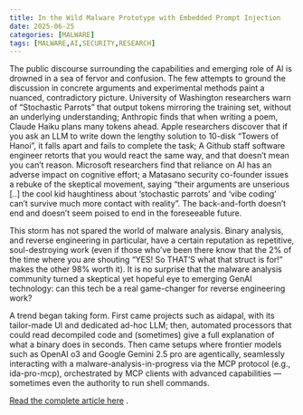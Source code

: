 ```yaml
---
title: In the Wild Malware Prototype with Embedded Prompt Injection
date: 2025-06-25
categories: [MALWARE]
tags: [MALWARE,AI,SECURITY,RESEARCH]
---
```


The public discourse surrounding the capabilities and emerging role of AI is drowned in a sea of fervor and confusion. The few attempts to ground the discussion in concrete arguments and experimental methods paint a nuanced, contradictory picture. University of Washington researchers warn of “Stochastic Parrots” that output tokens mirroring the training set, without an underlying understanding; Anthropic finds that when writing a poem, Claude Haiku plans many tokens ahead. Apple researchers discover that if you ask an LLM to write down the lengthy solution to 10-disk “Towers of Hanoi”, it falls apart and fails to complete the task; A Github staff software engineer retorts that you would react the same way, and that doesn’t mean you can’t reason. Microsoft researchers find that reliance on AI has an adverse impact on cognitive effort; a Matasano security co-founder issues a rebuke of the skeptical movement, saying “their arguments are unserious [..] the cool kid haughtiness about ‘stochastic parrots’ and ‘vibe coding’ can’t survive much more contact with reality”. The back-and-forth doesn’t end and doesn’t seem poised to end in the foreseeable future.

This storm has not spared the world of malware analysis. Binary analysis, and reverse engineering in particular, have a certain reputation as repetitive, soul-destroying work (even if those who’ve been there know that the 2% of the time where you are shouting “YES! So THAT’S what that struct is for!” makes the other 98% worth it). It is no surprise that the malware analysis community turned a skeptical yet hopeful eye to emerging GenAI technology: can this tech be a real game-changer for reverse engineering work?

A trend began taking form. First came projects such as aidapal, with its tailor-made UI and dedicated ad-hoc LLM; then, automated processors that could read decompiled code and (sometimes) give a full explanation of what a binary does in seconds. Then came setups where frontier models such as OpenAI o3 and Google Gemini 2.5 pro are agentically, seamlessly interacting with a malware-analysis-in-progress via the MCP protocol (e.g., ida-pro-mcp), orchestrated by MCP clients with advanced capabilities — sometimes even the authority to run shell commands.

[Read the complete article here](https://research.checkpoint.com/2025/ai-evasion-prompt-injection/) .